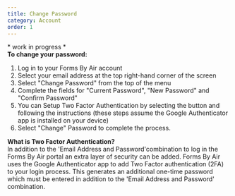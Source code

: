 ```yaml
---
title: Change Password
category: Account
order: 1
---
```


\* work in progress \*  
**To change your password:**

1. Log in to your Forms By Air account
2. Select your email address at the top right-hand corner of the screen
3. Select "Change Password" from the top of the menu
4. Complete the fields for "Current Password", "New Password" and "Confirm Password"
5. You can Setup Two Factor Authentication by selecting the button and following the instructions (these steps assume the Google Authenticator app is installed on your device)
6. Select "Change" Password to complete the process.

**What is Two Factor Authentication?**  
In addition to the 'Email Address and Password'combination to log in the Forms By Air portal an extra layer of security can be added. Forms By Air uses the Google Authenticator app to add Two Factor authentication (2FA) to your login process. This generates an additional one-time password which must be entered in addition to the 'Email Address and Password' combination.